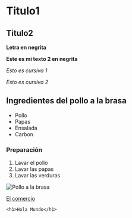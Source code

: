 # Titulo1
## Titulo2
**Letra en negrita**

__Este es mi texto 2 en negrita__

*Esto es cursiva 1*

_Esto es cursiva 2_

## Ingredientes del pollo a la brasa

- Pollo
- Papas
- Ensalada
- Carbon

### Preparación

1. Lavar el pollo
2. Lavar las papas
3. Lavar las verduras

![Pollo a la brasa](https://www.comida-peruana.com/base/stock/Recipe/pollo-a-la-brasa/pollo-a-la-brasa_web.jpg.webp)

[El comercio](https://elcomercio.pe/)

```
<h1>Hola Mundo</h1>

```
